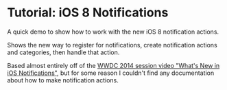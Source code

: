 Tutorial: iOS 8 Notifications
======================

A quick demo to show how to work with the new iOS 8 notification actions.

Shows the new way to register for notifications, create notification actions and categories, then handle that action.

Based almost entirely off of the [WWDC 2014 session video "What's New in iOS Notifications"](https://developer.apple.com/videos/wwdc/2014/), but for some reason I couldn't find any documentation about how to make notification actions.
